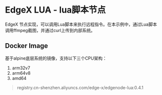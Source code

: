 # EdgeX LUA - lua脚本节点

EdgeX 节点实现，可以调用Lua脚本来执行远程指令。在本示例中，通过Lua脚本调用ffmpeg截图，并通过curl上传到内部系统。

## Docker Image

基于alpine底层系统的镜像，支持以下三个CPU架构：

1. arm32v7
1. arm64v8
1. amd64

> registry.cn-shenzhen.aliyuncs.com/edge-x/edgenode-lua:0.4.1 